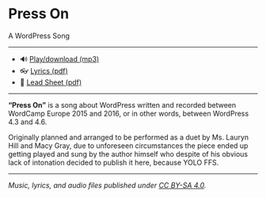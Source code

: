 # Press On
A WordPress Song

---

* 🔊 [Play/download (mp3)](https://drive.google.com/file/d/0B2xd_XNpH9eSS2F5eENZWjNoeU0/view?usp=sharing)
* 👓 [Lyrics (pdf)](https://drive.google.com/file/d/0B2xd_XNpH9eSbWd6b200OXJtN0U/view?usp=sharing)
* 🎹 [Lead Sheet (pdf)](https://drive.google.com/file/d/0B2xd_XNpH9eSVHNqTUN4MlRCRkE/view?usp=sharing)

---

__“Press On”__ is a song about WordPress written and recorded between WordCamp Europe 2015 and 2016, or in other words, between WordPress 4.3 and 4.6.

Originally planned and arranged to be performed as a duet by Ms. Lauryn Hill and Macy Gray, due to unforeseen circumstances the piece ended up getting played and sung by the author himself who despite of his obvious lack of intonation decided to publish it here, because YOLO FFS.

---

_Music, lyrics, and audio files published under [CC BY-SA 4.0](https://github.com/glueckpress/Press-On/blob/master/LICENSE.md)._
